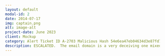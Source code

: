```yaml
---
layout: default
modal-id: 2
date: 2014-07-17
img: captain.png
alt: image-alt
project-date: June 2023
client: Mockup 
category: Alert Ticket ID A-2703 Malicious Hash 54e6ea47eb04634d3e87fd7787e2136ccfbcc80ade34f246a12cf93bab527f6b
description: ESCALATED.  The email domain is a very deceiving one mixed with randomly generated letters and numbers.  Additionally, the grammar of the role interest is very unclear and seems to have no effort to display any form of real interest in the role as an "Infrastructure engineer".  A password attached in the body email for protection of his/her resume seems very suspicious.  The attachment file name is called “bfsvc.exe” and seems to have garnered some known malicious file risk revolving with the content that was left for the recipient to open.  Escalated because it does in fact have malicious content within the email.
---
```

